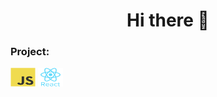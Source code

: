 <!-- ### Hi there 👋 -->
<h1 align="center"> Hi there 👋 </h1>

<!--
**sudak-off/sudak-off** is a ✨ _special_ ✨ repository because its `README.md` (this file) appears on your GitHub profile.

Here are some ideas to get you started:

- 🔭 I’m currently working on ...
- 🌱 I’m currently learning ...
- 👯 I’m looking to collaborate on ...
- 🤔 I’m looking for help with ...
- 💬 Ask me about ...
- 📫 How to reach me: ...
- 😄 Pronouns: ...
- ⚡ Fun fact: ...
-->


<!-- <p align="left">

<a  href="https://github.com/stars/sudak-off/lists/valilajs"
 target="_blank"> <img align="center" 
src="https://raw.githubusercontent.com/devicons/devicon/master/icons/javascript/javascript-original.svg" alt="javascript"  width="40" height="40"/> </a> 

<a href="https://github.com/stars/sudak-off/lists/reactjs" target="_blank"> <img align="center" src="https://raw.githubusercontent.com/devicons/devicon/master/icons/react/react-original-wordmark.svg" alt="react" width="40" height="40"/> </a>

</p> -->


<!-- <a href="https://github.com/stars/sudak-off/lists/valilajs" target="blank"><img align="center" src="https://raw.githubusercontent.com/devicons/devicon/master/icons/javascript/javascript-original.svg" alt="javascript" height="30" width="40" /></a>

<a href="https://github.com/stars/sudak-off/lists/reactjs" target="blank"><img align="center" src="https://raw.githubusercontent.com/devicons/devicon/master/icons/react/react-original-wordmark.svg" alt="react" height="30" width="40" /></a>

 -->
 
 <h3 align="left">Project:</h3>
<p align="left">
<a 
   href="https://github.com/stars/sudak-off/lists/valilajs"
   target="blank"><img align="center" 
    src="https://raw.githubusercontent.com/devicons/devicon/master/icons/javascript/javascript-original.svg" alt="JavaScript" height="30" width="40" /></a>
  <a 
     href="https://github.com/stars/sudak-off/lists/reactjs" 
     target="blank"><img align="center"
   src="https://raw.githubusercontent.com/devicons/devicon/master/icons/react/react-original-wordmark.svg" 
   alt="ReactJS" height="30" width="40" /></a>
 
 
 
 
 
 
 
 
 

